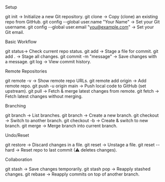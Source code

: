Setup

git init → Initialize a new Git repository.
git clone <repo-url> → Copy (clone) an existing repo from GitHub.
git config --global user.name "Your Name" → Set your Git username.
git config --global user.email "you@example.com" → Set your Git email.

Basic Workflow

git status→ Check current repo status.
git add <file> → Stage a file for commit.
git add . → Stage all changes.
git commit -m "message" → Save changes with a message.
git log → View commit history.

Remote Repositories

git remote -v → Show remote repo URLs.
git remote add origin <url> → Add remote repo.
git push -u origin main → Push local code to GitHub (set upstream).
git pull → Fetch & merge latest changes from remote.
git fetch → Fetch latest changes without merging.

Branching

git branch → List branches.
git branch <name> → Create a new branch.
git checkout <name> → Switch to another branch.
git checkout -b <name> → Create & switch to new branch.
git merge <branch> → Merge branch into current branch.

Undo/Reset

git restore <file> → Discard changes in a file.
git reset <file> → Unstage a file.
git reset --hard → Reset repo to last commit (⚠ deletes changes).

Collaboration

git stash → Save changes temporarily.
git stash pop → Reapply stashed changes.
git rebase <branch> → Reapply commits on top of another branch.
